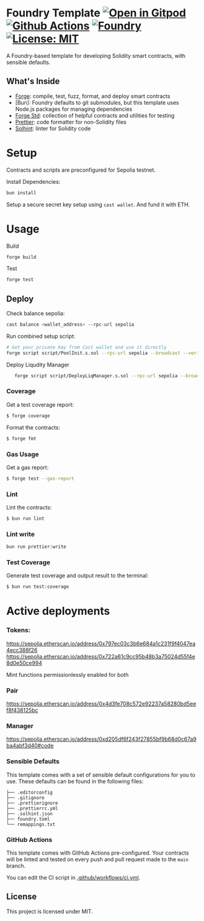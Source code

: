 # Foundry Template [![Open in Gitpod][gitpod-badge]][gitpod] [![Github Actions][gha-badge]][gha] [![Foundry][foundry-badge]][foundry] [![License: MIT][license-badge]][license]

[gitpod]: https://gitpod.io/#https://github.com/Cosmodude/CP_AMM_Liquidity_Manager
[gitpod-badge]: https://img.shields.io/badge/Gitpod-Open%20in%20Gitpod-FFB45B?logo=gitpod
[gha]: https://github.com/Cosmodude/CP_AMM_Liquidity_Manager/actions
[gha-badge]: https://github.com/Cosmodude/CP_AMM_Liquidity_Manager/actions/workflows/ci.yml/badge.svg
[foundry]: https://getfoundry.sh/
[foundry-badge]: https://img.shields.io/badge/Built%20with-Foundry-FFDB1C.svg
[license]: https://opensource.org/licenses/MIT
[license-badge]: https://img.shields.io/badge/License-MIT-blue.svg

A Foundry-based template for developing Solidity smart contracts, with sensible defaults.

## What's Inside

- [Forge](https://github.com/foundry-rs/foundry/blob/master/forge): compile, test, fuzz, format, and deploy smart
  contracts
- [Bun]: Foundry defaults to git submodules, but this template uses Node.js packages for managing dependencies
- [Forge Std](https://github.com/foundry-rs/forge-std): collection of helpful contracts and utilities for testing
- [Prettier](https://github.com/prettier/prettier): code formatter for non-Solidity files
- [Solhint](https://github.com/protofire/solhint): linter for Solidity code

# Setup

Contracts and scripts are preconfigured for Sepolia testnet.

Install Dependencies:

```sh
bun install
```

Setup a secure secret key setup using `cast wallet`. And fund it with ETH.

# Usage

Build

```sh
forge build
```

Test

```sh
forge test
```

## Deploy

Check balance sepolia:

```sh
cast balance <wallet_address> --rpc-url sepolia
```

Run combined setup script:

```sh
# Get your private key from Cast wallet and use it directly
forge script script/PoolInit.s.sol --rpc-url sepolia --broadcast --verify -vvvv --account <saved_wallet_name>
```

Deploy Liqudity Manager

```sh
   forge script script/DeployLiqManager.s.sol --rpc-url sepolia --broadcast --verify -vvvv --account <saved_wallet_name>
```

### Coverage

Get a test coverage report:

```sh
$ forge coverage
```

Format the contracts:

```sh
$ forge fmt
```

### Gas Usage

Get a gas report:

```sh
$ forge test --gas-report
```

### Lint

Lint the contracts:

```sh
$ bun run lint
```

### Lint write

```sh
bun run prettier:write
```

### Test Coverage

Generate test coverage and output result to the terminal:

```sh
$ bun run test:coverage
```

# Active deployments

### Tokens:

https://sepolia.etherscan.io/address/0x797ec03c3b6e684a1c231f9f4047ea4ecc388f26
https://sepolia.etherscan.io/address/0x722a61c9cc95b48b3a75024d55f4e8d0e50ce994

Mint functions permissionlessly enabled for both

### Pair

https://sepolia.etherscan.io/address/0x4d3fe708c572e92237a58280bd5eef8f438125bc

### Manager

https://sepolia.etherscan.io/address/0xd205df6f243f27855bf9b68d0c67a9ba4abf3d40#code

### Sensible Defaults

This template comes with a set of sensible default configurations for you to use. These defaults can be found in the
following files:

```text
├── .editorconfig
├── .gitignore
├── .prettierignore
├── .prettierrc.yml
├── .solhint.json
├── foundry.toml
└── remappings.txt
```

### GitHub Actions

This template comes with GitHub Actions pre-configured. Your contracts will be linted and tested on every push and pull
request made to the `main` branch.

You can edit the CI script in [.github/workflows/ci.yml](./.github/workflows/ci.yml).

## License

This project is licensed under MIT.
